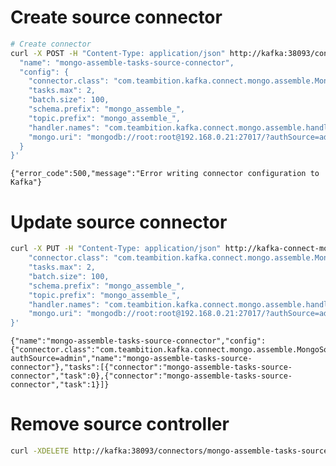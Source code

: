 
# Create source connector


```bash
# Create connector
curl -X POST -H "Content-Type: application/json" http://kafka:38093/connectors -d '{
  "name": "mongo-assemble-tasks-source-connector",
  "config": {
    "connector.class": "com.teambition.kafka.connect.mongo.assemble.MongoSourceConnector",
    "tasks.max": 2,
    "batch.size": 100,
    "schema.prefix": "mongo_assemble_",
    "topic.prefix": "mongo_assemble_",
    "handler.names": "com.teambition.kafka.connect.mongo.assemble.handlers.TaskHandler,com.teambition.kafka.connect.mongo.assemble.handlers.WorkTimeHandler,com.teambition.kafka.connect.mongo.assemble.handlers.TaskCustomFieldHandler",
    "mongo.uri": "mongodb://root:root@192.168.0.21:27017/?authSource=admin"
  }
}'
```

    {"error_code":500,"message":"Error writing connector configuration to Kafka"}

# Update source connector


```bash
curl -X PUT -H "Content-Type: application/json" http://kafka-connect-mongo-assemble.dev22/connectors/mongo-assemble-tasks-source-connector/config -d '{
    "connector.class": "com.teambition.kafka.connect.mongo.assemble.MongoSourceConnector",
    "tasks.max": 2,
    "batch.size": 100,
    "schema.prefix": "mongo_assemble_",
    "topic.prefix": "mongo_assemble_",
    "handler.names": "com.teambition.kafka.connect.mongo.assemble.handlers.ActivityHandler,com.teambition.kafka.connect.mongo.assemble.handlers.EventHandler,com.teambition.kafka.connect.mongo.assemble.handlers.PostHandler,com.teambition.kafka.connect.mongo.assemble.handlers.TaskCustomFieldHandler,com.teambition.kafka.connect.mongo.assemble.handlers.TaskHandler,com.teambition.kafka.connect.mongo.assemble.handlers.WorkHandler,com.teambition.kafka.connect.mongo.assemble.handlers.WorkTimeHandler",
    "mongo.uri": "mongodb://root:root@192.168.0.21:27017/?authSource=admin"
}'
```

    {"name":"mongo-assemble-tasks-source-connector","config":{"connector.class":"com.teambition.kafka.connect.mongo.assemble.MongoSourceConnector","tasks.max":"2","batch.size":"100","schema.prefix":"mongo_assemble_","topic.prefix":"mongo_assemble_","handler.names":"com.teambition.kafka.connect.mongo.assemble.handlers.ActivityHandler,com.teambition.kafka.connect.mongo.assemble.handlers.EventHandler,com.teambition.kafka.connect.mongo.assemble.handlers.PostHandler,com.teambition.kafka.connect.mongo.assemble.handlers.TaskCustomFieldHandler,com.teambition.kafka.connect.mongo.assemble.handlers.TaskHandler,com.teambition.kafka.connect.mongo.assemble.handlers.WorkHandler,com.teambition.kafka.connect.mongo.assemble.handlers.WorkTimeHandler","mongo.uri":"mongodb://root:root@192.168.0.21:27017/?authSource=admin","name":"mongo-assemble-tasks-source-connector"},"tasks":[{"connector":"mongo-assemble-tasks-source-connector","task":0},{"connector":"mongo-assemble-tasks-source-connector","task":1}]}

# Remove source controller


```bash
curl -XDELETE http://kafka:38093/connectors/mongo-assemble-tasks-source-connector
```

    
